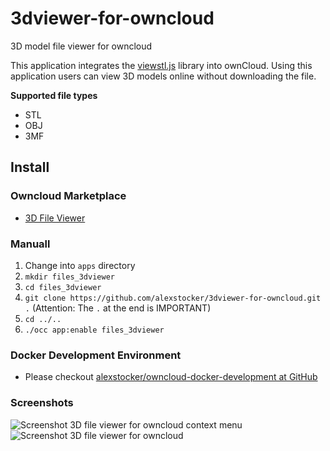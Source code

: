 # 3dviewer-for-owncloud

3D model file viewer for owncloud

This application integrates the [viewstl.js](https://github.com/omrips/viewstl) library into ownCloud. Using this application users can view 3D models online without downloading the file.

**Supported file types**

* STL
* OBJ
* 3MF

## Install

### Owncloud Marketplace

* [3D File Viewer](https://marketplace.owncloud.com/apps/files_3dviewer)

### Manuall

1. Change into `apps` directory
2. `mkdir files_3dviewer`
3. `cd files_3dviewer`
3. `git clone https://github.com/alexstocker/3dviewer-for-owncloud.git .` (Attention: The `.` at the end is IMPORTANT)
4. `cd ../..`
5. `./occ app:enable files_3dviewer`

### Docker Development Environment

* Please checkout [alexstocker/owncloud-docker-development at GitHub](https://github.com/alexstocker/owncloud-docker-development)

### Screenshots

![Screenshot 3D file viewer for owncloud context menu](https://www.html5live.at/wp-content/uploads/2024/01/3d-file-viewer-for-owncloud-context-menu.png)
![Screenshot 3D file viewer for owncloud ](https://www.html5live.at/wp-content/uploads/2024/01/3d-file-viewer-for-owncloud.png)

